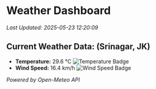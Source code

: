 
# Weather Dashboard

_Last Updated: 2025-05-23 12:20:09_

## Current Weather Data: (Srinagar, JK)
- **Temperature:** 29.6 °C ![Temperature Badge](https://img.shields.io/badge/Temperature-Medium%20Temp-green)
- **Wind Speed:** 16.4 km/h ![Wind Speed Badge](https://img.shields.io/badge/Wind%20Speed-Light%20Wind-blue)

*Powered by Open-Meteo API*

